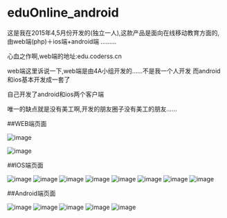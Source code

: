 # eduOnline_android
这是我在2015年4,5月份开发的(独立一人),这款产品是面向在线移动教育方面的,由web端(php)＋ios端+android端 .........

心血之作啊,web端的地址:edu.coderss.cn

web端这里诉说一下,web端是由4A小组开发的......不是我一个人开发
而android和ios基本开发成一套了
 
自己开发了android和ios两个客户端
 
唯一的缺点就是没有美工啊,开发的朋友圈子没有美工的朋友......

##WEB端页面

![image](http://www.coderss.cn/wp-content/uploads/2015/06/10-1024x638.jpg)

![image](http://www.coderss.cn/wp-content/uploads/2015/06/9-1024x387.jpg)

##IOS端页面

![image](http://www.coderss.cn/wp-content/uploads/2015/06/1.jpg)
![image](http://www.coderss.cn/wp-content/uploads/2015/06/2-1024x578.jpg)
![image](http://www.coderss.cn/wp-content/uploads/2015/06/3.jpg)
![image](http://www.coderss.cn/wp-content/uploads/2015/06/4.jpg)
![image](http://www.coderss.cn/wp-content/uploads/2015/06/5.jpg)
![image](http://www.coderss.cn/wp-content/uploads/2015/06/6.jpg)
![image](http://www.coderss.cn/wp-content/uploads/2015/06/7.jpg)
![image](http://www.coderss.cn/wp-content/uploads/2015/06/8.jpg)


##Android端页面

![image](http://www.coderss.cn/wp-content/uploads/2015/05/12-1024x500.jpg)
![image](http://www.coderss.cn/wp-content/uploads/2015/05/12-1024x500.jpg)
![image](http://www.coderss.cn/wp-content/uploads/2015/05/3.jpg)
![image](http://www.coderss.cn/wp-content/uploads/2015/05/4.jpg)
![image](http://www.coderss.cn/wp-content/uploads/2015/05/5.jpg)



